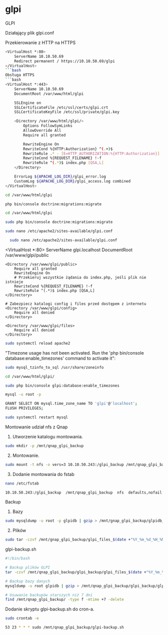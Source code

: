 # glpi
GLPI

Działający plik glpi.conf

Przekierowanie z HTTP na HTTPS
```bash
<VirtualHost *:80>
    ServerName 10.10.50.69
    Redirect permanent / https://10.10.50.69/glpi
</VirtualHost>
```bash
Obsługa HTTPS
```bash
<VirtualHost *:443>
    ServerName 10.10.50.69
    DocumentRoot /var/www/html/glpi

    SSLEngine on
    SSLCertificateFile /etc/ssl/certs/glpi.crt
    SSLCertificateKeyFile /etc/ssl/private/glpi.key

    <Directory /var/www/html/glpi/>
        Options FollowSymLinks
        AllowOverride All
        Require all granted

        RewriteEngine On
        RewriteCond %{HTTP:Authorization} ^(.+)$
        RewriteRule .* - [E=HTTP_AUTHORIZATION:%{HTTP:Authorization}]
        RewriteCond %{REQUEST_FILENAME} !-f
        RewriteRule ^(.*)$ index.php [QSA,L]
    </Directory>

    ErrorLog ${APACHE_LOG_DIR}/glpi_error.log
    CustomLog ${APACHE_LOG_DIR}/glpi_access.log combined
</VirtualHost>
```


```bash
cd /var/www/html/glpi
```
```bash
php bin/console doctrine:migrations:migrate
```
```bash
cd /var/www/html/glpi
```
```bash
sudo php bin/console doctrine:migrations:migrate
```
```bash
sudo nano /etc/apache2/sites-available/glpi.conf
```
```bash
  sudo nano /etc/apache2/sites-available/glpi.conf
```

  <VirtualHost *:80>
    ServerName glpi.localhost
    DocumentRoot /var/www/glpi/public

    <Directory /var/www/glpi/public>
        Require all granted
        RewriteEngine On
        # Przekieruj wszystkie żądania do index.php, jeśli plik nie istnieje
        RewriteCond %{REQUEST_FILENAME} !-f
        RewriteRule ^(.*)$ index.php [QSA,L]
    </Directory>

    # Zabezpiecz katalogi config i files przed dostępem z internetu
    <Directory /var/www/glpi/config>
        Require all denied
    </Directory>

    <Directory /var/www/glpi/files>
        Require all denied
    </Directory>
</VirtualHost>

```bash
sudo systemctl reload apache2
```

"Timezone usage has not been activated. Run the 'php bin/console database:enable_timezones' command to activate it":

```bash
sudo mysql_tzinfo_to_sql /usr/share/zoneinfo
```
```bash
cd /var/www/html/glpi/
```
```bash
sudo php bin/console glpi:database:enable_timezones
```
```bash
mysql -u root -p
```
```bash
GRANT SELECT ON mysql.time_zone_name TO 'glpi'@'localhost';
FLUSH PRIVILEGES;
```
```bash
sudo systemctl restart mysql
```
Montowanie udział nfs z Qnap
1. Utworzenie katalogu montowania.
```bash
sudo mkdir -p /mnt/qnap_glpi_backup
```
2. Montowanie.
```bash
sudo mount -t nfs -o vers=3 10.10.50.243:/glpi_backup /mnt/qnap_glpi_backup
```
3. Dodanie montowania do fstab
```bash
nano /etc/fstab
```
```bash
10.10.50.243:/glpi_backup  /mnt/qnap_glpi_backup  nfs  defaults,nofail,noatime,intr,_netdev  0 0
```


Backup
1. Bazy
```bash
sudo mysqldump -u root -p glpidb | gzip > /mnt/gnap_glpi_backup/glpidb_$(date +"%Y_%m_%d_%H_%M").sql.gz
```
2. Plików
```bash
sudo tar -czvf /mnt/gnap_glpi_backup/glpi_files_$(date +"%Y_%m_%d_%H_%M").tar.gz /var/www/html/glpi
```
glpi-backup.sh
```bash
#!/bin/bash

# Backup plików GLPI
tar -czvf /mnt/qnap_glpi_backup/glpi_backup/glpi_files_$(date +"%Y_%m_%d_%H_%M").tar.gz /var/www/html/glpi

# Backup bazy danych
mysqldump -u root glpidb | gzip > /mnt/qnap_glpi_backup/glpi_backup/glpi_db_$(date +"%Y_%m_%d_%H_%M").sql.gz

# Usuwanie backupów starszych niż 7 dni
find /mnt/qnap_glpi_backup/ -type f -mtime +7 -delete
```
Dodanie skryptu glpi-backup.sh do cron-a.
```bash
sudo crontab -e
```
```bash
53 23 * * * sudo /mnt/qnap_glpi_backup/glpi-backup.sh
```
